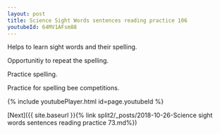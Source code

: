 ```yaml
---
layout: post
title: Science Sight Words sentences reading practice 106
youtubeId: 64MV1AFsm88
---
```

 
 
Helps to learn sight words and their spelling.

Opportunitiy to repeat the spelling. 

Practice spelling. 
 
Practice for spelling bee competitions. 
 
{% include youtubePlayer.html id=page.youtubeId %}
 
 

[Next]({{ site.baseurl }}{% link  split2/_posts/2018-10-26-Science sight words sentences reading practice 73.md%})
 
